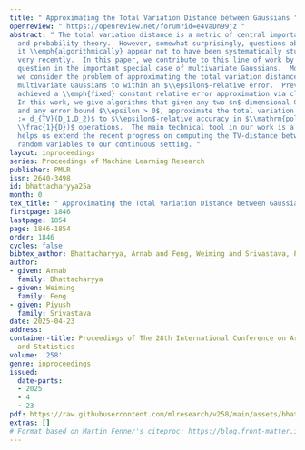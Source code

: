 ```yaml
---
title: " Approximating the Total Variation Distance between Gaussians "
openreview: " https://openreview.net/forum?id=e4VaDn99jz "
abstract: " The total variation distance is a metric of central importance in statistics
  and probability theory.  However, somewhat surprisingly, questions about computing
  it \\emph{algorithmically} appear not to have been systematically studied until
  very recently.  In this paper, we contribute to this line of work by studying this
  question in the important special case of multivariate Gaussians.  More formally,
  we consider the problem of approximating the total variation distance between two
  multivariate Gaussians to within an $\\epsilon$-relative error.  Previous works
  achieved a \\emph{fixed} constant relative error approximation via closed-form formulas.
  In this work, we give algorithms that given any two $n$-dimensional Gaussians $D_1,D_2$,
  and any error bound $\\epsilon > 0$, approximate the total variation distance $D
  := d_{TV}(D_1,D_2)$ to $\\epsilon$-relative accuracy in $\\mathrm{poly}(n,\\frac{1}{\\epsilon},\\log
  \\frac{1}{D})$ operations.  The main technical tool in our work is a reduction that
  helps us extend the recent progress on computing the TV-distance between \\emph{discrete}
  random variables to our continuous setting. "
layout: inproceedings
series: Proceedings of Machine Learning Research
publisher: PMLR
issn: 2640-3498
id: bhattacharyya25a
month: 0
tex_title: " Approximating the Total Variation Distance between Gaussians "
firstpage: 1846
lastpage: 1854
page: 1846-1854
order: 1846
cycles: false
bibtex_author: Bhattacharyya, Arnab and Feng, Weiming and Srivastava, Piyush
author:
- given: Arnab
  family: Bhattacharyya
- given: Weiming
  family: Feng
- given: Piyush
  family: Srivastava
date: 2025-04-23
address:
container-title: Proceedings of The 28th International Conference on Artificial Intelligence
  and Statistics
volume: '258'
genre: inproceedings
issued:
  date-parts:
  - 2025
  - 4
  - 23
pdf: https://raw.githubusercontent.com/mlresearch/v258/main/assets/bhattacharyya25a/bhattacharyya25a.pdf
extras: []
# Format based on Martin Fenner's citeproc: https://blog.front-matter.io/posts/citeproc-yaml-for-bibliographies/
---
```

